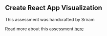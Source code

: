 ## Create React App Visualization

This assessment was handcrafted by Sriram

Read more about this assessment [here](https://react.eogresources.com)
